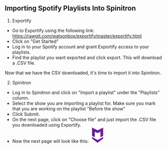 ## Importing Spotify Playlists Into Spinitron

1. Exportify
- Go to Exportify using the following link: 
   https://rawgit.com/watsonbox/exportify/master/exportify.html
- Click on "Get Started"
- Log in to your Spotify account and grant Exportify access to your playlists.
- Find the playlist you want exported and click export. This will download a .CSV file.

Now that we have the CSV downloaded, it's time to import it into Spinitron.

2. Spinitron
- Log in to Spinitron and click on "Import a playlist" under the "Playlists" column.
- Select the show you are importing a playlist for. Make sure you mark that you are working on the playlist "Before the show"
- Click Submit.
- On the next page, click on "Choose file" and just import the .CSV file you downloaded using Exportify.
- Now the next page will look like this:
![alt text](https://github.com/adam-p/markdown-here/raw/master/src/common/images/icon48.png "Logo Title Text 1")
